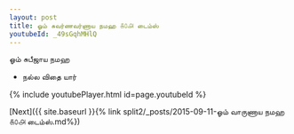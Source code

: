 ```yaml
---
layout: post
title: ஓம் சுவர்ணவர்ணாய நமஹ ௧௦௮ டைம்ஸ்
youtubeId: _49sGqhMHlQ
---
```

 
 
 ஓம் சுபீஜாய நமஹ  
 
 -  நல்ல விதை யார் 
 
  
 
  
 
 
 
 
 
 


{% include youtubePlayer.html id=page.youtubeId %}
 
[Next]({{ site.baseurl }}{% link  split2/_posts/2015-09-11-ஓம் வாருணாய நமஹ ௧௦௮ டைம்ஸ்.md%})
 
